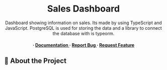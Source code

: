 <div align='center'>

<h1>Sales Dashboard</h1>
<p>Dashboard showing information on sales. Its made by using TypeScript and JavaScript. PostgreSQL is used for storing the data and a library to connect the database with is typeorm.</p>

<h4> <span> · </span> <a href="https://github.com/nural7h/sales-dashboard/blob/master/README.md"> Documentation </a> <span> · </span> <a href="https://github.com/nural7h/sales-dashboard/issues"> Report Bug </a> <span> · </span> <a href="https://github.com/nural7h/sales-dashboard/issues"> Request Feature </a> </h4>


</div>

## :star2: About the Project
